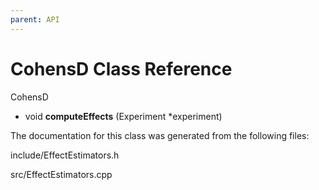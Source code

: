 ```yaml
---
parent: API
---
```


CohensD Class Reference
=======================

CohensD

-   void **computeEffects** (Experiment \*experiment)

The documentation for this class was generated from the following files:

include/EffectEstimators.h

src/EffectEstimators.cpp
